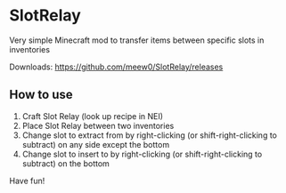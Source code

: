 # SlotRelay
Very simple Minecraft mod to transfer items between specific slots in inventories

Downloads: https://github.com/meew0/SlotRelay/releases

## How to use

1. Craft Slot Relay (look up recipe in NEI)
2. Place Slot Relay between two inventories
3. Change slot to extract from by right-clicking (or shift-right-clicking to subtract) on any side except the bottom
4. Change slot to insert to by right-clicking (or shift-right-clicking to subtract) on the bottom

Have fun!
